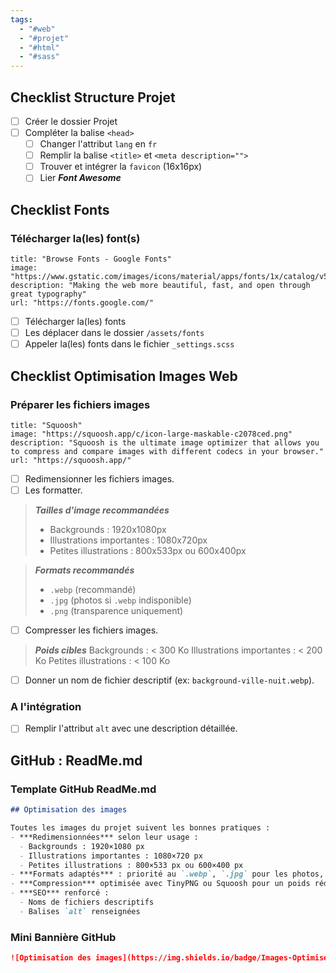 ```yaml
---
tags:
  - "#web"
  - "#projet"
  - "#html"
  - "#sass"
---
```

## Checklist Structure Projet

- [ ] Créer le dossier Projet
- [ ] Compléter la balise `<head>`
	- [ ] Changer l'attribut `lang` en `fr`
	- [ ] Remplir la balise `<title>` et `<meta description="">`
	- [ ] Trouver et intégrer la `favicon` (16x16px)
	- [ ] Lier ***Font Awesome***

## Checklist Fonts

### Télécharger la(les) font(s)

```embed
title: "Browse Fonts - Google Fonts"
image: "https://www.gstatic.com/images/icons/material/apps/fonts/1x/catalog/v5/opengraph_color.png"
description: "Making the web more beautiful, fast, and open through great typography"
url: "https://fonts.google.com/"
```

- [ ] Télécharger la(les) fonts
- [ ] Les déplacer dans le dossier `/assets/fonts`
- [ ] Appeler la(les) fonts dans le fichier `_settings.scss`

## Checklist Optimisation Images Web

### Préparer les fichiers images

```embed
title: "Squoosh"
image: "https://squoosh.app/c/icon-large-maskable-c2078ced.png"
description: "Squoosh is the ultimate image optimizer that allows you to compress and compare images with different codecs in your browser."
url: "https://squoosh.app/"
```

- [ ] Redimensionner les fichiers images.
- [ ] Les formatter.

> ***Tailles d'image recommandées***
> - Backgrounds : 1920x1080px
> - Illustrations importantes : 1080x720px
> - Petites illustrations : 800x533px ou 600x400px

> ***Formats recommandés***
> - `.webp` (recommandé)
> - `.jpg` (photos si `.webp` indisponible)
> - `.png` (transparence uniquement)

- [ ] Compresser les fichiers images.

> ***Poids cibles***
> Backgrounds : < 300 Ko
> Illustrations importantes : < 200 Ko
> Petites illustrations : < 100 Ko

- [ ] Donner un nom de fichier descriptif (ex: `background-ville-nuit.webp`).

### A l'intégration

- [ ] Remplir l'attribut `alt` avec une description détaillée.

## GitHub : ReadMe.md

### Template GitHub ReadMe.md
```markdown
## Optimisation des images

Toutes les images du projet suivent les bonnes pratiques :
- ***Redimensionnées*** selon leur usage :
  - Backgrounds : 1920×1080 px
  - Illustrations importantes : 1080×720 px
  - Petites illustrations : 800×533 px ou 600×400 px
- ***Formats adaptés*** : priorité au `.webp`, `.jpg` pour les photos, `.png` pour la transparence.
- ***Compression*** optimisée avec TinyPNG ou Squoosh pour un poids réduit sans perte de qualité.
- ***SEO*** renforcé :
  - Noms de fichiers descriptifs
  - Balises `alt` renseignées

```

### Mini Bannière GitHub
```markdown
![Optimisation des images](https://img.shields.io/badge/Images-Optimisées-0aa4d4?style=for-the-badge&logo=googlephotos&logoColor=white)
```
